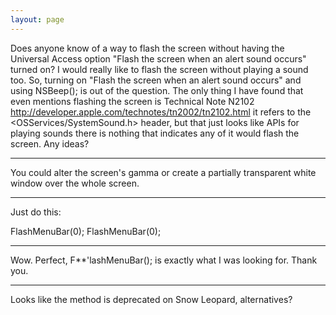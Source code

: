 ```yaml
---
layout: page
---
```


Does anyone know of a way to flash the screen without having the Universal Access option "Flash the screen when an alert sound occurs" turned on?  I would really like to flash the screen without playing a sound too.  So, turning on "Flash the screen when an alert sound occurs" and using NSBeep(); is out of the question.  The only thing I have found that even mentions flashing the screen is Technical Note N2102 http://developer.apple.com/technotes/tn2002/tn2102.html it refers to the <OSServices/SystemSound.h> header, but that just looks like APIs for playing sounds there is nothing that indicates any of it would flash the screen.  Any ideas?

----

You could alter the screen's gamma or create a partially transparent white window over the whole screen.

----

Just do this:

    
FlashMenuBar(0);
FlashMenuBar(0);


----

Wow.  Perfect, F**'lashMenuBar(); is exactly what I was looking for.  Thank you.

----

Looks like the method is deprecated on Snow Leopard, alternatives?
